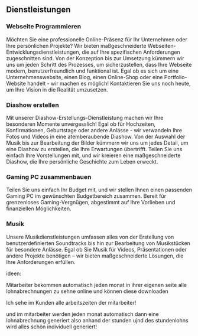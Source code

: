 

## Dienstleistungen

### Webseite Programmieren

Möchten Sie eine professionelle Online-Präsenz für Ihr Unternehmen oder Ihre persönlichen Projekte? Wir bieten maßgeschneiderte Webseiten-Entwicklungsdienstleistungen, die auf Ihre spezifischen Anforderungen zugeschnitten sind. Von der Konzeption bis zur Umsetzung kümmern wir uns um jeden Schritt des Prozesses, um sicherzustellen, dass Ihre Webseite modern, benutzerfreundlich und funktional ist. Egal ob es sich um eine Unternehmenswebsite, einen Blog, einen Online-Shop oder eine Portfolio-Website handelt - wir machen es möglich! Kontaktieren Sie uns noch heute, um Ihre Vision in die Realität umzusetzen.

### Diashow erstellen

Mit unserer Diashow-Erstellungs-Dienstleistung machen wir Ihre besonderen Momente unvergesslich! Egal ob für Hochzeiten, Konfirmationen, Geburtstage oder andere Anlässe - wir verwandeln Ihre Fotos und Videos in eine atemberaubende Diashow. Von der Auswahl der Musik bis zur Bearbeitung der Bilder kümmern wir uns um jedes Detail, um eine Diashow zu erstellen, die Ihre Erwartungen übertrifft. Teilen Sie uns einfach Ihre Vorstellungen mit, und wir kreieren eine maßgeschneiderte Diashow, die Ihre persönliche Geschichte zum Leben erweckt.

### Gaming PC zusammenbauen

Teilen Sie uns einfach Ihr Budget mit, und wir stellen Ihnen einen passenden Gaming PC im gewünschten Budgetbereich zusammen. Bereit für grenzenloses Gaming-Vergnügen, abgestimmt auf Ihre Vorlieben und finanziellen Möglichkeiten.

### Musik

Unsere Musikdienstleistungen umfassen alles von der Erstellung von benutzerdefinierten Soundtracks bis hin zur Bearbeitung von Musikstücken für besondere Anlässe. Egal ob Sie Musik für Videos, Präsentationen oder andere Projekte benötigen – wir bieten maßgeschneiderte Lösungen, die Ihre Anforderungen erfüllen.




ideen:

Mitarbeiter bekommen automatisch jeden monat in ihrer eigenen seite alle lohnabrechnungen zu sehne online und können diese downloaden

Ich sehe im Kunden alle arbeitszeiten der mitarbeiter!

und im mitarbeiter werden jeden monat automatisch dann eine lohnabrechnung generiert also anhand der stunden ujnd des stundenlohns wird alles schön individuell generiert!


